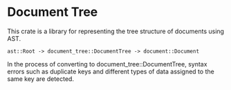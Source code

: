 # Document Tree

This crate is a library for representing the tree structure of documents using AST.

```text
ast::Root -> document_tree::DocumentTree -> document::Document
```

In the process of converting to document_tree::DocumentTree,
syntax errors such as duplicate keys and different types of data assigned to the same key are detected.
